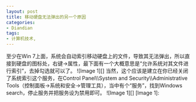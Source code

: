 ```yaml
---
layout: post
title: 移动硬盘无法弹出的另一个原因
categories:
- Diandian
tags:
- 计算机技术, 
---
```

至少在Win 7上面，系统会自动索引移动硬盘上的文件，导致其无法弹出，所以直接到硬盘的图标处，右键→属性，最下面有一个大概意思是“允许系统对其文件进行索引”，去掉勾选就可以了。 !\[Image 1\]\[\] 当然，这个应该是建立在你已经关闭了系统索引这个服务，在Control Panel\\\\System and Security\\\\Administrative Tools（控制面板→系统和安全→管理工具），当中有个“服务”，找到Windows search，停止服务并把服务设为禁用即可。 !\[Image 1\]\[\] \[Image 1\]: